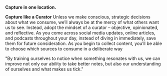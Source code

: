 **Capture in one location.**

**Capture like a Curator**
Unless we make conscious, strategic decisions about what we consume, we’ll always be at the mercy of what others want us to see.
Instead, adopt the mindset of a curator – objective, opinionated, and reflective.
As you come across social media updates, online articles, and podcasts
throughout your day, instead of diving in immediately, save them for future
consideration. As you begin to collect content, you’ll be able to choose which
sources to consume in a deliberate way

"By training ourselves to notice when something resonates with us, we can improve not only our ability to take better notes, but also our understanding of ourselves and what makes us tick."
